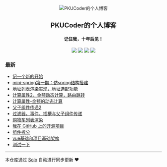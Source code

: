 <p align="center"><img alt="PKUCoder的个人博客" src="https://static.b3log.org/images/brand/solo-32.png"></p><h2 align="center">
PKUCoder的个人博客
</h2>

<h4 align="center">记住我，十年后见！</h4>
<p align="center"><a title="PKUCoder的个人博客" target="_blank" href="https://github.com/ChenforCode/solo-blog"><img src="https://img.shields.io/github/last-commit/ChenforCode/solo-blog.svg?style=flat-square&color=FF9900"></a>
<a title="GitHub repo size in bytes" target="_blank" href="https://github.com/ChenforCode/solo-blog"><img src="https://img.shields.io/github/repo-size/ChenforCode/solo-blog.svg?style=flat-square"></a>
<a title="Solo Version" target="_blank" href="https://github.com/b3log/solo/releases"><img src="https://img.shields.io/badge/solo-3.6.5-f1e05a.svg?style=flat-square&color=blueviolet"></a>
<a title="Hits" target="_blank" href="https://github.com/b3log/hits"><img src="https://hits.b3log.org/ChenforCode/solo-blog.svg"></a></p>

### 最新

* [记一个新的开始](http://www.chenforcode.cn/articles/2019/10/31/1572517891466.html)
* [mini-spring第一期：仿spring结构搭建](http://www.chenforcode.cn/articles/2019/10/30/1572431516565.html)
* [地址列表渲染实现，地址选配功能](http://www.chenforcode.cn/articles/2019/10/28/1572273859120.html)
* [计算属性2，金额动态计算，路由跳转](http://www.chenforcode.cn/articles/2019/10/28/1572229031253.html)
* [计算属性-金额的动态计算](http://www.chenforcode.cn/articles/2019/10/27/1572190241349.html)
* [父子组件传递2](http://www.chenforcode.cn/articles/2019/10/26/1572096302288.html)
* [过滤器，事件，插槽与父子组件传递](http://www.chenforcode.cn/articles/2019/10/26/1572070300619.html)
* [购物车列表渲染](http://www.chenforcode.cn/articles/2019/10/25/1572013318403.html)
* [我在 GitHub 上的开源项目](http://www.chenforcode.cn/my-github-repos)
* [组件拆分](http://www.chenforcode.cn/articles/2019/10/25/1571981151377.html)
* [vue基础和项目基础架构](http://www.chenforcode.cn/articles/2019/10/24/1571917762708.html)
* [测试一下](http://www.chenforcode.cn/articles/2019/10/23/1571827959584.html)



---

本仓库通过 [Solo](https://github.com/b3log/solo) 自动进行同步更新 ❤️ 